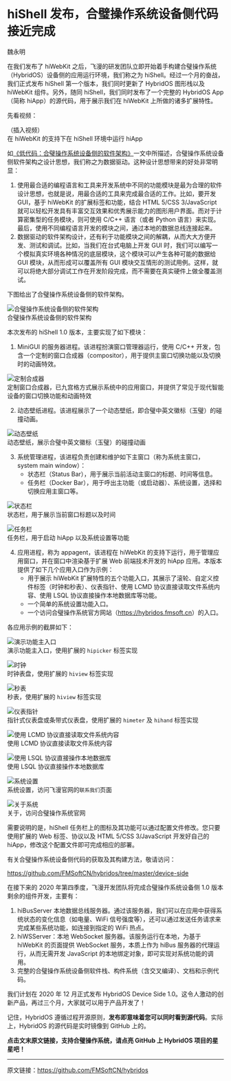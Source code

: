 # hiShell 发布，合璧操作系统设备侧代码接近完成

魏永明

在我们发布了 hiWebKit 之后，飞漫的研发团队立即开始着手构建合璧操作系统（HybridOS）设备侧的应用运行环境，我们称之为 hiShell。经过一个月的奋战，我们正式发布 hiShell 第一个版本，我们同时更新了 HybridOS 图形栈以及 hiWebKit 组件。另外，随同 hiShell，我们同时发布了一个完整的 HybridOS App（简称 hiApp）的源代码，用于展示我们在 hiWebKit 上所做的诸多扩展特性。

先看视频：

（插入视频）  
在 hiWebKit 的支持下在 hiShell 环境中运行 hiApp

如[《低代码：合璧操作系统设备侧的软件架构》](https://mp.weixin.qq.com/s?__biz=MzA5MTYwNTA3MA==&mid=2651104663&idx=2&sn=4883ea4ec7ba7a77a9557a41a94da5d4)一文中所描述，合璧操作系统设备侧软件架构之设计思想，我们称之为数据驱动。这种设计思想带来的好处非常明显：

1. 使用最合适的编程语言和工具来开发系统中不同的功能模块是最为合理的软件设计思想，也就是说，用最合适的工具来完成最合适的工作。比如，要开发 GUI，基于 hiWebKit 的扩展标签和功能，结合 HTML 5/CSS 3/JavaScript 就可以轻松开发具有丰富交互效果和优秀展示能力的图形用户界面。而对于计算密集型的任务模块，则可使用 C/C++ 语言（或者 Python 语言）来实现。最后，使用不同编程语言开发的模块之间，通过本地的数据总线连接起来。
1. 数据驱动的软件架构设计，还有利于功能模块之间的解耦，从而大大方便开发、测试和调试。比如，当我们在台式电脑上开发 GUI 时，我们可以编写一个模拟真实环境各种情况的底层模块，这个模块可以产生各种可能的数据给 GUI 模块，从而形成可以覆盖所有 GUI 模块交互情形的测试用例。这样，就可以将绝大部分调试工作在开发阶段完成，而不需要在真实硬件上做全覆盖测试。

下图给出了合璧操作系统设备侧的软件架构。

![合璧操作系统设备侧的软件架构](hybridos-device-side-arch.png)  
合璧操作系统设备侧的软件架构

本次发布的 hiShell 1.0 版本，主要实现了如下模块：

1) MiniGUI 的服务器进程。该进程扮演窗口管理器运行，使用 C/C++ 开发，包含一个定制的窗口合成器（compositor），用于提供主窗口切换功能以及切换时的动画特效。

![定制合成器](hybridos-device-side-tailored-compositor.png)  
定制窗口合成器，已九宫格方式展示系统中的应用窗口，并提供了常见于现代智能设备的窗口切换功能和动画特效

2) 动态壁纸进程。该进程展示了一个动态壁纸，即合璧中英文徽标（玉璧）的碰撞动画。

![动态壁纸](hybridos-device-side-dynamic-wallpaper.png)  
动态壁纸，展示合璧中英文徽标（玉璧）的碰撞动画

3) 系统管理进程，该进程负责创建和维护如下主窗口（称为系统主窗口，system main window）：
   - 状态栏（Status Bar），用于展示当前活动主窗口的标题、时间等信息。
   - 任务栏（Docker Bar），用于呼出主功能（或启动器）、系统设置，选择和切换应用主窗口等。

![状态栏](hybridos-device-side-status-bar.png)  
状态栏，用于展示当前窗口标题以及时间

![任务栏](hybridos-device-side-docker-bar.png)  
任务栏，用于启动 hiApp 以及系统设置等功能

4) 应用进程，称为 appagent，该进程在 hiWebKit 的支持下运行，用于管理应用窗口，并在窗口中渲染基于扩展 Web 前端技术开发的 hiApp 应用。本版本提供了如下几个应用入口作为示例：
   - 用于展示 hiWebKit 扩展特性的五个功能入口，其展示了滚轮、自定义控件标签（时钟和秒表）、仪表指针、使用 LCMD 协议直接读取文件系统内容、使用 LSQL 协议直接操作本地数据库等功能。
   - 一个简单的系统设置功能入口。
   - 一个访问合璧操作系统官方网站（<https://hybridos.fmsoft.cn>）的入口。

各应用示例的截屏如下：

![演示功能主入口](hybridos-device-side-demo-home.png)  
演示功能主入口，使用扩展的 `hipicker` 标签实现

![时钟](hybridos-device-side-demo-clock.png)  
时钟表盘，使用扩展的 `hiview` 标签实现

![秒表](hybridos-device-side-demo-stopwatch.png)  
秒表，使用扩展的 `hiview` 标签实现

![仪表指针](hybridos-device-side-demo-meter.png)  
指针式仪表盘或条带式仪表盘，使用扩展的 `himeter` 及 `hihand` 标签实现

![使用 LCMD 协议直接读取文件系统内容](hybridos-device-side-demo-lcmd.png)  
使用 LCMD 协议直接读取文件系统内容

![使用 LSQL 协议直接操作本地数据库](hybridos-device-side-demo-lsql.png)  
使用 LSQL 协议直接操作本地数据库

![系统设置](hybridos-device-side-system-settings.png)  
系统设置，访问飞漫官网的`联系我们`页面

![关于系统](hybridos-device-side-about-hybridos.png)  
关于，访问合璧操作系统官网

需要说明的是，hiShell 任务栏上的图标及其功能可以通过配置文件修改。您只要使用扩展的 Web 标签、协议以及 HTML 5/CSS 3/JavaScript 开发好自己的 hiApp，修改这个配置文件即可完成相应的部署。

有关合璧操作系统设备侧代码的获取及其构建方法，敬请访问：

<https://github.com/FMSoftCN/hybridos/tree/master/device-side>

在接下来的 2020 年第四季度，飞漫开发团队将完成合璧操作系统设备侧 1.0 版本剩余的组件开发，主要有：

1. hiBusServer 本地数据总线服务器。通过该服务器，我们可以在应用中获得系统状态的变化信息（如电量、WiFi 信号强度等），还可以通过发送任务请求来完成某些系统功能，如连接到指定的 WiFi 热点。
1. hiWSServer：本地 WebSocket 服务器。该服务运行在本地，为基于 hiWebKit 的页面提供 WebSocket 服务，本质上作为 hiBus 服务器的代理运行，从而无需开发 JavaScript 的本地绑定对象，即可实现对系统功能的调用。
1. 完整的合璧操作系统设备侧软件栈、构件系统（含交叉编译）、文档和示例代码。

我们计划在 2020 年 12 月正式发布 HybridOS Device Side 1.0。这令人激动的创新产品，再过三个月，大家就可以用于产品开发了！

记住，HybridOS 遵循过程开源原则，**发布即意味着您可以同时看到源代码**。实际上，HybridOS 的源代码是实时镜像到 GitHub 上的。

**点击文末原文链接，支持合璧操作系统，请点亮 GitHub 上 HybridOS 项目的星星吧！**

---

原文链接：<https://github.com/FMSoftCN/hybridos>

